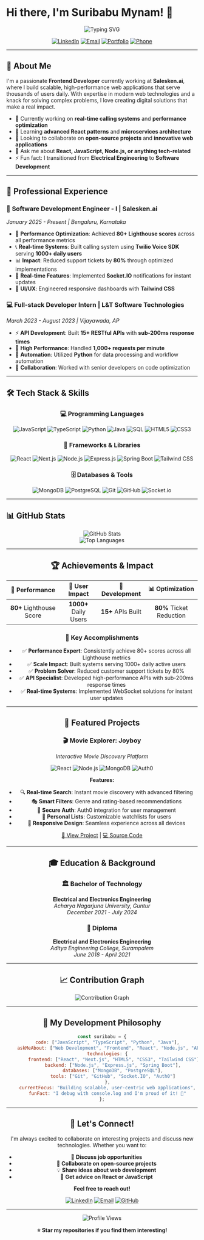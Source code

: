 # Hi there, I'm Suribabu Mynam! 👋

<div align="center">
  <img src="https://readme-typing-svg.herokuapp.com?font=Fira+Code&size=28&duration=3000&pause=1000&color=667EEA&center=true&vCenter=true&width=600&lines=Dynamic+Frontend+Developer;React+%26+JavaScript+Expert;Building+User-Centric+Solutions;Always+Learning+New+Technologies" alt="Typing SVG" />
</div>

<div align="center">
  
  [![LinkedIn](https://img.shields.io/badge/LinkedIn-0077B5?style=for-the-badge&logo=linkedin&logoColor=white)](https://linkedin.com/in/suribabu-mynam-279871256)
  [![Email](https://img.shields.io/badge/Email-D14836?style=for-the-badge&logo=gmail&logoColor=white)](mailto:suribabumynam@gmail.com)
  [![Portfolio](https://img.shields.io/badge/Portfolio-667EEA?style=for-the-badge&logo=google-chrome&logoColor=white)](#)
  [![Phone](https://img.shields.io/badge/Phone-25D366?style=for-the-badge&logo=whatsapp&logoColor=white)](tel:+918919742380)

</div>

---

## 🚀 About Me

I'm a passionate **Frontend Developer** currently working at **Salesken.ai**, where I build scalable, high-performance web applications that serve thousands of users daily. With expertise in modern web technologies and a knack for solving complex problems, I love creating digital solutions that make a real impact.

- 🔭 Currently working on **real-time calling systems** and **performance optimization**
- 🌱 Learning **advanced React patterns** and **microservices architecture**
- 👯 Looking to collaborate on **open-source projects** and **innovative web applications**
- 💬 Ask me about **React, JavaScript, Node.js, or anything tech-related**
- ⚡ Fun fact: I transitioned from **Electrical Engineering** to **Software Development**

---

## 💼 Professional Experience

### 🏢 **Software Development Engineer - I** | Salesken.ai
*January 2025 - Present | Bengaluru, Karnataka*

- 🎯 **Performance Optimization**: Achieved **80+ Lighthouse scores** across all performance metrics
- 📞 **Real-time Systems**: Built calling system using **Twilio Voice SDK** serving **1000+ daily users**
- 📊 **Impact**: Reduced support tickets by **80%** through optimized implementations
- 🚀 **Real-time Features**: Implemented **Socket.IO** notifications for instant updates
- 🎨 **UI/UX**: Engineered responsive dashboards with **Tailwind CSS**

### 💻 **Full-stack Developer Intern** | L&T Software Technologies
*March 2023 - August 2023 | Vijayawada, AP*

- ⚡ **API Development**: Built **15+ RESTful APIs** with **sub-200ms response times**
- 🔄 **High Performance**: Handled **1,000+ requests per minute**
- 🐍 **Automation**: Utilized **Python** for data processing and workflow automation
- 🤝 **Collaboration**: Worked with senior developers on code optimization

---

## 🛠️ Tech Stack & Skills

<div align="center">

### 💻 Programming Languages
![JavaScript](https://img.shields.io/badge/JavaScript-F7DF1E?style=for-the-badge&logo=javascript&logoColor=black)
![TypeScript](https://img.shields.io/badge/TypeScript-007ACC?style=for-the-badge&logo=typescript&logoColor=white)
![Python](https://img.shields.io/badge/Python-3776AB?style=for-the-badge&logo=python&logoColor=white)
![Java](https://img.shields.io/badge/Java-ED8B00?style=for-the-badge&logo=java&logoColor=white)
![SQL](https://img.shields.io/badge/SQL-4479A1?style=for-the-badge&logo=postgresql&logoColor=white)
![HTML5](https://img.shields.io/badge/HTML5-E34F26?style=for-the-badge&logo=html5&logoColor=white)
![CSS3](https://img.shields.io/badge/CSS3-1572B6?style=for-the-badge&logo=css3&logoColor=white)

### 🚀 Frameworks & Libraries
![React](https://img.shields.io/badge/React-20232A?style=for-the-badge&logo=react&logoColor=61DAFB)
![Next.js](https://img.shields.io/badge/Next.js-000000?style=for-the-badge&logo=next.js&logoColor=white)
![Node.js](https://img.shields.io/badge/Node.js-43853D?style=for-the-badge&logo=node.js&logoColor=white)
![Express.js](https://img.shields.io/badge/Express.js-404D59?style=for-the-badge&logo=express&logoColor=white)
![Spring Boot](https://img.shields.io/badge/Spring_Boot-6DB33F?style=for-the-badge&logo=spring-boot&logoColor=white)
![Tailwind CSS](https://img.shields.io/badge/Tailwind_CSS-38B2AC?style=for-the-badge&logo=tailwind-css&logoColor=white)

### 🗄️ Databases & Tools
![MongoDB](https://img.shields.io/badge/MongoDB-4EA94B?style=for-the-badge&logo=mongodb&logoColor=white)
![PostgreSQL](https://img.shields.io/badge/PostgreSQL-316192?style=for-the-badge&logo=postgresql&logoColor=white)
![Git](https://img.shields.io/badge/Git-F05032?style=for-the-badge&logo=git&logoColor=white)
![GitHub](https://img.shields.io/badge/GitHub-100000?style=for-the-badge&logo=github&logoColor=white)
![Socket.io](https://img.shields.io/badge/Socket.io-black?style=for-the-badge&logo=socket.io&badgeColor=010101)

</div>

---

## 📊 GitHub Stats

<div align="center">
  <img src="https://github-readme-stats.vercel.app/api?username=Suribabu-2002&show_icons=true&theme=tokyonight&hide_border=true&bg_color=0D1117&icon_color=667EEA&text_color=FFFFFF&title_color=667EEA" alt="GitHub Stats" />
  
<div align="center">
  <img src="https://github-readme-stats.vercel.app/api/top-langs/?username=Suribabu-2002&layout=compact&theme=tokyonight&hide_border=true&bg_color=0D1117&title_color=667EEA&text_color=FFFFFF" alt="Top Languages" />
</div>

---

## 🏆 Achievements & Impact

<div align="center">

| 🎯 **Performance** | 📱 **User Impact** | 🚀 **Development** | 📊 **Optimization** |
|:------------------:|:-------------------:|:-------------------:|:--------------------:|
| **80+** Lighthouse Score | **1000+** Daily Users | **15+** APIs Built | **80%** Ticket Reduction |

</div>

### 🌟 Key Accomplishments
- ✅ **Performance Expert**: Consistently achieve 80+ scores across all Lighthouse metrics
- ✅ **Scale Impact**: Built systems serving 1000+ daily active users
- ✅ **Problem Solver**: Reduced customer support tickets by 80%
- ✅ **API Specialist**: Developed high-performance APIs with sub-200ms response times
- ✅ **Real-time Systems**: Implemented WebSocket solutions for instant user updates

---

## 🎨 Featured Projects

### 🎬 **Movie Explorer: Joyboy**
*Interactive Movie Discovery Platform*

![React](https://img.shields.io/badge/React-20232A?style=flat&logo=react&logoColor=61DAFB)
![Node.js](https://img.shields.io/badge/Node.js-43853D?style=flat&logo=node.js&logoColor=white)
![MongoDB](https://img.shields.io/badge/MongoDB-4EA94B?style=flat&logo=mongodb&logoColor=white)
![Auth0](https://img.shields.io/badge/Auth0-EB5424?style=flat&logo=auth0&logoColor=white)

**Features:**
- 🔍 **Real-time Search**: Instant movie discovery with advanced filtering
- 🎭 **Smart Filters**: Genre and rating-based recommendations
- 🔐 **Secure Auth**: Auth0 integration for user management
- 📝 **Personal Lists**: Customizable watchlists for users
- 📱 **Responsive Design**: Seamless experience across all devices

[🔗 View Project](https://github.com/Suribabu-2002/project-streamingApp) | [💻 Source Code](https://joyboy-lyart.vercel.app/)

---

## 🎓 Education & Background

### 🏛️ **Bachelor of Technology**
**Electrical and Electronics Engineering**  
*Acharya Nagarjuna University, Guntur*  
*December 2021 - July 2024*

### 📜 **Diploma**
**Electrical and Electronics Engineering**  
*Aditya Engineering College, Surampalem*  
*June 2018 - April 2021*

---

## 📈 Contribution Graph

<div align="center">
  <img src="https://github-readme-activity-graph.vercel.app/graph?username=Suribabu-2002&theme=tokyo-night&hide_border=true&bg_color=0D1117&color=667EEA&line=667EEA&point=FF6B6B" alt="Contribution Graph" />
</div>

---

## 💭 My Development Philosophy

```javascript
const suribabu = {
    code: ["JavaScript", "TypeScript", "Python", "Java"],
    askMeAbout: ["Web Development", "Frontend", "React", "Node.js", "API Design"],
    technologies: {
        frontend: ["React", "Next.js", "HTML5", "CSS3", "Tailwind CSS"],
        backend: ["Node.js", "Express.js", "Spring Boot"],
        databases: ["MongoDB", "PostgreSQL"],
        tools: ["Git", "GitHub", "Socket.IO", "Auth0"]
    },
    currentFocus: "Building scalable, user-centric web applications",
    funFact: "I debug with console.log and I'm proud of it! 🐛"
};
```

---

## 🤝 Let's Connect!

I'm always excited to collaborate on interesting projects and discuss new technologies. Whether you want to:

- 💼 **Discuss job opportunities**
- 🚀 **Collaborate on open-source projects**
- 💡 **Share ideas about web development**
- 🎯 **Get advice on React or JavaScript**

**Feel free to reach out!**

<div align="center">
  
  [![LinkedIn](https://img.shields.io/badge/LinkedIn-0077B5?style=for-the-badge&logo=linkedin&logoColor=white)](https://linkedin.com/in/suribabu-mynam-279871256)
  [![Email](https://img.shields.io/badge/Email-D14836?style=for-the-badge&logo=gmail&logoColor=white)](mailto:suribabumynam@gmail.com)
  [![GitHub](https://img.shields.io/badge/GitHub-100000?style=for-the-badge&logo=github&logoColor=white)](https://github.com/Suribabu-2002)

</div>

---

<div align="center">
  <img src="https://komarev.com/ghpvc/?username=Suribabu-2002&color=667EEA&style=for-the-badge&label=Profile+Views" alt="Profile Views" />
</div>

<div align="center">
  
  **⭐ Star my repositories if you find them interesting!**
    
</div>
